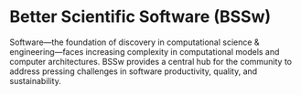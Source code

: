 # Better Scientific Software (BSSw)

Software—the foundation of discovery in computational science & engineering—faces increasing complexity in computational models and computer architectures. BSSw provides a central hub for the community to address pressing challenges in software productivity, quality, and sustainability.



<!---
Slide1 L: blog_posts/effectively-integrating-interns-into-research-teams
Slide1 R: images/raw/master/Blog_0821_Interns.png
Slide2 L: blog_posts/2020-bssw-fellows-projects-and-perspectives
Slide2 R: images/raw/master/Blog_0720_Fellows.png
Slide3 L: blog_posts/improving-team-practices-with-rateyourproject-org
Slide3 R: images/raw/master/Blog_0721_PSIPhero_b.png
Slide4 L: blog_posts/e4s-extreme-scale-scientific-software-stack
Slide4 R: items/inclusive-naming-initiative
Slide5 L: blog_posts/experiences-from-the-2021-bssw-io-community-bof
Slide5 R: images/raw/master/Blog__0521_Icons.jpg
Slide6 L: items/debugging-books-to-help-you-get-started
Slide6 R: items/the-10-best-practices-for-remote-software-engineering
Slide7 L: events/webinar-software-engineering-challenges-and-best-practices-for-multi-institutional-scientific-software-development
Slide7 R: events/survey-on-testing-research-software
--->



<!---
Caution: Blank line after first comment mark (or before last comment mark) causes build failure.
LCM: Saving for use again later
Slide4 L: blog_posts/when-not-to-use-agile-in-scientific-software-development
Slide4 R: images/raw/master/Blog_0221_Agile.png
--->

<!---
[Site Overview](SiteOverview.md)

[Communities Overview](CommunitiesOverview.md)

[Intro to CSE](IntroToCse.md)

[Intro to HPC](IntroToHpc.md)

--->
